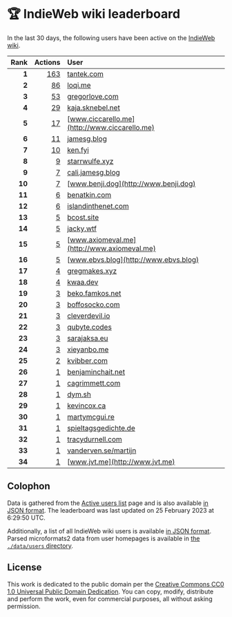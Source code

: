 # 🏆 IndieWeb wiki leaderboard

In the last 30 days, the following users have been active on the [IndieWeb wiki](https://indieweb.org).

| Rank | Actions | User |
|-----:|--------:|:-----|
| **1** | [163](https://indieweb.org/Special:Contributions/Tantek.com) | [tantek.com](http://tantek.com) |
| **2** | [86](https://indieweb.org/Special:Contributions/Loqi.me) | [loqi.me](http://loqi.me) |
| **3** | [53](https://indieweb.org/Special:Contributions/Gregorlove.com) | [gregorlove.com](http://gregorlove.com) |
| **4** | [29](https://indieweb.org/Special:Contributions/Kaja.sknebel.net) | [kaja.sknebel.net](http://kaja.sknebel.net) |
| **5** | [17](https://indieweb.org/Special:Contributions/Www.ciccarello.me) | [www.ciccarello.me](http://www.ciccarello.me) |
| **6** | [11](https://indieweb.org/Special:Contributions/Jamesg.blog) | [jamesg.blog](http://jamesg.blog) |
| **7** | [10](https://indieweb.org/Special:Contributions/Ken.fyi) | [ken.fyi](http://ken.fyi) |
| **8** | [9](https://indieweb.org/Special:Contributions/Starrwulfe.xyz) | [starrwulfe.xyz](http://starrwulfe.xyz) |
| **9** | [7](https://indieweb.org/Special:Contributions/Cali.jamesg.blog) | [cali.jamesg.blog](http://cali.jamesg.blog) |
| **10** | [7](https://indieweb.org/Special:Contributions/Www.benji.dog) | [www.benji.dog](http://www.benji.dog) |
| **11** | [6](https://indieweb.org/Special:Contributions/Benatkin.com) | [benatkin.com](http://benatkin.com) |
| **12** | [6](https://indieweb.org/Special:Contributions/Islandinthenet.com) | [islandinthenet.com](http://islandinthenet.com) |
| **13** | [5](https://indieweb.org/Special:Contributions/Bcost.site) | [bcost.site](http://bcost.site) |
| **14** | [5](https://indieweb.org/Special:Contributions/Jacky.wtf) | [jacky.wtf](http://jacky.wtf) |
| **15** | [5](https://indieweb.org/Special:Contributions/Www.axiomeval.me) | [www.axiomeval.me](http://www.axiomeval.me) |
| **16** | [5](https://indieweb.org/Special:Contributions/Www.ebvs.blog) | [www.ebvs.blog](http://www.ebvs.blog) |
| **17** | [4](https://indieweb.org/Special:Contributions/Gregmakes.xyz) | [gregmakes.xyz](http://gregmakes.xyz) |
| **18** | [4](https://indieweb.org/Special:Contributions/Kwaa.dev) | [kwaa.dev](http://kwaa.dev) |
| **19** | [3](https://indieweb.org/Special:Contributions/Beko.famkos.net) | [beko.famkos.net](http://beko.famkos.net) |
| **20** | [3](https://indieweb.org/Special:Contributions/Boffosocko.com) | [boffosocko.com](http://boffosocko.com) |
| **21** | [3](https://indieweb.org/Special:Contributions/Cleverdevil.io) | [cleverdevil.io](http://cleverdevil.io) |
| **22** | [3](https://indieweb.org/Special:Contributions/Qubyte.codes) | [qubyte.codes](http://qubyte.codes) |
| **23** | [3](https://indieweb.org/Special:Contributions/Sarajaksa.eu) | [sarajaksa.eu](http://sarajaksa.eu) |
| **24** | [3](https://indieweb.org/Special:Contributions/Xieyanbo.me) | [xieyanbo.me](http://xieyanbo.me) |
| **25** | [2](https://indieweb.org/Special:Contributions/Kvibber.com) | [kvibber.com](http://kvibber.com) |
| **26** | [1](https://indieweb.org/Special:Contributions/Benjaminchait.net) | [benjaminchait.net](http://benjaminchait.net) |
| **27** | [1](https://indieweb.org/Special:Contributions/Cagrimmett.com) | [cagrimmett.com](http://cagrimmett.com) |
| **28** | [1](https://indieweb.org/Special:Contributions/Dym.sh) | [dym.sh](http://dym.sh) |
| **29** | [1](https://indieweb.org/Special:Contributions/Kevincox.ca) | [kevincox.ca](http://kevincox.ca) |
| **30** | [1](https://indieweb.org/Special:Contributions/Martymcgui.re) | [martymcgui.re](http://martymcgui.re) |
| **31** | [1](https://indieweb.org/Special:Contributions/Spieltagsgedichte.de) | [spieltagsgedichte.de](http://spieltagsgedichte.de) |
| **32** | [1](https://indieweb.org/Special:Contributions/Tracydurnell.com) | [tracydurnell.com](http://tracydurnell.com) |
| **33** | [1](https://indieweb.org/Special:Contributions/Vanderven.se_martijn) | [vanderven.se/martijn](http://vanderven.se/martijn) |
| **34** | [1](https://indieweb.org/Special:Contributions/Www.jvt.me) | [www.jvt.me](http://www.jvt.me) |


## Colophon

Data is gathered from the [Active users list](https://indieweb.org/Special:ActiveUsers) page and is also available [in JSON format](https://github.com/jgarber623/indieweb-wiki-leaderboard/blob/main/data/leaderboard.json). The leaderboard was last updated on 25 February 2023 at 6:29:50 UTC.

Additionally, a list of all IndieWeb wiki users is available [in JSON format](https://github.com/jgarber623/indieweb-wiki-leaderboard/blob/main/data/users.json). Parsed microformats2 data from user homepages is available in [the `./data/users` directory](https://github.com/jgarber623/indieweb-wiki-leaderboard/blob/main/data/users).

## License

This work is dedicated to the public domain per the [Creative Commons CC0 1.0 Universal Public Domain Dedication](https://creativecommons.org/publicdomain/zero/1.0/). You can copy, modify, distribute and perform the work, even for commercial purposes, all without asking permission.
